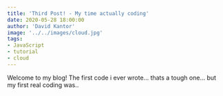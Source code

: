 ```yaml
---
title: 'Third Post! - My time actually coding'
date: 2020-05-28 18:00:00
author: 'David Kantor'
image: '../../images/cloud.jpg'
tags:
- JavaScript
- tutorial
- cloud
---
```


Welcome to my blog! The first code i ever wrote... thats a tough one... but my first real coding was..